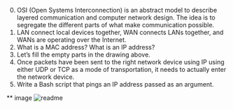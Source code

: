 0. OSI (Open Systems Interconnection) is an abstract model to describe layered communication and computer network design. The idea is to segregate the different parts of what make communication possible.
1. LAN connect local devices together, WAN connects LANs together, and WANs are operating over the Internet.
2. What is a MAC address? What is an IP address?
3. Let’s fill the empty parts in the drawing above.
4. Once packets have been sent to the right network device using IP using either UDP or TCP as a mode of transportation, it needs to actually enter the network device.
5. Write a Bash script that pings an IP address passed as an argument.

** image
<img
  src="/readme.png"
  alt="readme" >
</img>
